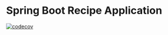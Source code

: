 # Spring Boot Recipe Application
[![codecov](https://codecov.io/gh/Jopkirs/recipe/branch/master/graph/badge.svg)](https://codecov.io/gh/Jopkirs/recipe)